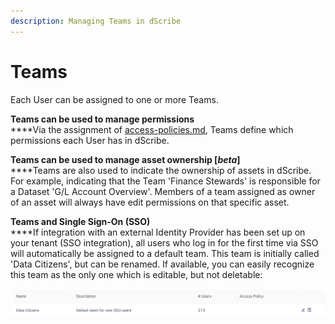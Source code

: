 ```yaml
---
description: Managing Teams in dScribe
---
```


# Teams

Each User can be assigned to one or more Teams.&#x20;



**Teams can be used to manage permissions**\
****Via the assignment of [access-policies.md](access-policies.md "mention"), Teams define which permissions each User has in dScribe.

**Teams can be used to manage asset ownership \[**_**beta**_**]**\
****Teams are also used to indicate the ownership of assets in dScribe. For example, indicating that the Team 'Finance Stewards' is responsible for a Dataset 'G/L Account Overview'. Members of a team assigned as owner of an asset will always have edit permissions on that specific asset.

**Teams and Single Sign-On (SSO)**\
****If integration with an external Identity Provider has been set up on your tenant (SSO integration), all users who log in for the first time via SSO will automatically be assigned to a default team. This team is initially called 'Data Citizens', but can be renamed. If available, you can easily recognize this team as the only one which is editable, but not deletable:

![](<../.gitbook/assets/image (14).png>)


